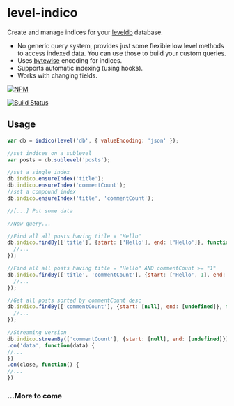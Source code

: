 level-indico
============

Create and manage indices for your [leveldb](https://github.com/rvagg/node-levelup) database.

* No generic query system, provides just some flexible low level methods to access indexed data. You can use those to build your custom queries.
* Uses [bytewise](https://github.com/deanlandolt/bytewise) encoding for indices.
* Supports automatic indexing (using hooks).
* Works with changing fields.

[![NPM](https://nodei.co/npm/level-indico.png?downloads=true)](https://nodei.co/npm/level-indico/)

[![Build Status](https://travis-ci.org/mariocasciaro/level-indico.png)](https://travis-ci.org/mariocasciaro/level-indico)


## Usage

```javascript
var db = indico(level('db', { valueEncoding: 'json' });

//set indices on a sublevel
var posts = db.sublevel('posts');

//set a single index
db.indico.ensureIndex('title');
db.indico.ensureIndex('commentCount');
//set a compound index
db.indico.ensureIndex('title', 'commentCount');

//[...] Put some data

//Now query...

//Find all all posts having title = "Hello"
db.indico.findBy(['title'], {start: ['Hello'], end: ['Hello']}, function (err, data) {
  //...
});

//Find all all posts having title = "Hello" AND commentCount >= "1"
db.indico.findBy(['title', 'commentCount'], {start: ['Hello', 1], end: ['Hello', undefined]}, function (err, data) {
  //...
});

//Get all posts sorted by commentCount desc
db.indico.findBy(['commentCount'], {start: [null], end: [undefined]}, function (err, data) {
  //...
});

//Streaming version
db.indico.streamBy(['commentCount'], {start: [null], end: [undefined]})
.on('data', function(data) {
//...
})
.on(close, function() {
//...
})

```


### ...More to come